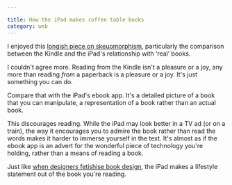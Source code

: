 ```yaml
---

title: How the iPad makes coffee table books
category: web
---
```


I enjoyed this [longish piece on skeuomorphism](https://www.fastcodesign.com/1669879/can-we-please-move-past-apples-silly-faux-real-uis), particularly the comparison between the Kindle and the iPad's relationship with ‘real’ books.

I couldn't agree more. Reading from the Kindle isn't a pleasure or a joy, any more than reading _from_ a paperback is a pleasure or a joy. It's just something you can do.

Compare that with the iPad's ebook app. It's a detailed picture of a book that you can manipulate, a representation of a book rather than an actual book.

This discourages reading. While the iPad may look better in a TV ad (or on a train), the way it encourages you to admire the book rather than read the words makes it harder to immerse yourself in the text. It's almost as if the ebook app is an advert for the wonderful piece of technology you're holding, rather than a means of reading a book.

Just like [when designers fetishise book design](https://leonpaternoster.com/2012/02/good-book-design-is-silent/), the iPad makes a lifestyle statement out of the book you're reading.
